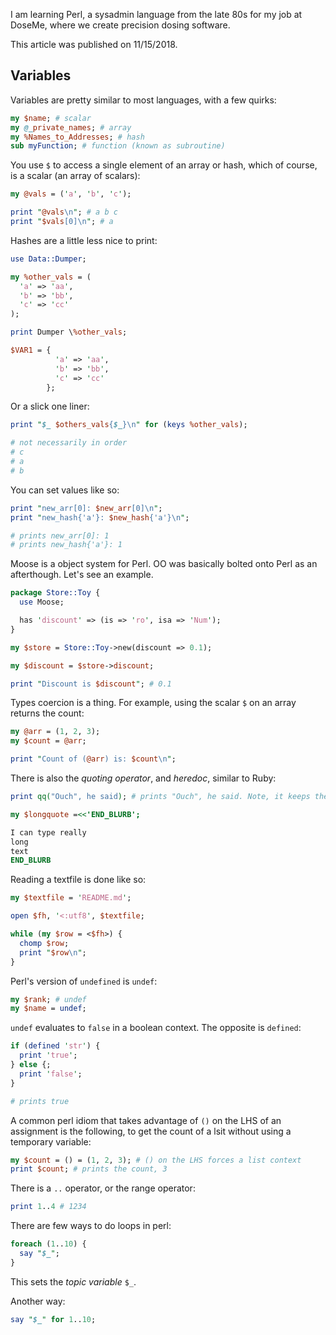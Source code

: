 I am learning Perl, a sysadmin language from the late 80s for my job at DoseMe, where we create precision dosing software.

This article was published on 11/15/2018.

## Variables

Variables are pretty similar to most languages, with a few quirks:

```pl 1-2
my $name; # scalar
my @_private_names; # array
my %Names_to_Addresses; # hash
sub myFunction; # function (known as subroutine)
```

You use `$` to access a single element of an array or hash, which of course, is a scalar (an array of scalars):

```pl
my @vals = ('a', 'b', 'c');

print "@vals\n"; # a b c
print "$vals[0]\n"; # a
```

Hashes are a little less nice to print:

```pl
use Data::Dumper;

my %other_vals = (
  'a' => 'aa',
  'b' => 'bb',
  'c' => 'cc'
);

print Dumper \%other_vals; 

$VAR1 = {
          'a' => 'aa',
          'b' => 'bb',
          'c' => 'cc'
        };
```

Or a slick one liner:

```pl
print "$_ $others_vals{$_}\n" for (keys %other_vals);

# not necessarily in order
# c
# a
# b
```

You can set values like so:

```pl
print "new_arr[0]: $new_arr[0]\n"; 
print "new_hash{'a'}: $new_hash{'a'}\n";

# prints new_arr[0]: 1
# prints new_hash{'a'}: 1
```

Moose is a object system for Perl. OO was basically bolted onto Perl as an afterthough. Let's see an example.

```pl
package Store::Toy { 
  use Moose;

  has 'discount' => (is => 'ro', isa => 'Num');
}

my $store = Store::Toy->new(discount => 0.1);

my $discount = $store->discount;

print "Discount is $discount"; # 0.1
```

Types coercion is a thing. For example, using the scalar `$` on an array returns the count:

```pl
my @arr = (1, 2, 3);
my $count = @arr;

print "Count of (@arr) is: $count\n";
```

There is also the _quoting operator_, and _heredoc_, similar to Ruby: 

```pl
print qq("Ouch", he said); # prints "Ouch", he said. Note, it keeps the doublequotes.

my $longquote =<<'END_BLURB';

I can type really
long
text
END_BLURB
```

Reading a textfile is done like so:

```pl
my $textfile = 'README.md';

open $fh, '<:utf8', $textfile;

while (my $row = <$fh>) {
  chomp $row;
  print "$row\n";
}

```

Perl's version of `undefined` is `undef`:

```pl
my $rank; # undef
my $name = undef;
```

`undef` evaluates to `false` in a boolean context. The opposite is `defined`:

```pl
if (defined 'str') {
  print 'true';
} else {;
  print 'false';
}

# prints true
```

A common perl idiom that takes advantage of `()` on the LHS of an assignment is the following, to get the count of a lsit without using a temporary variable:

```pl
my $count = () = (1, 2, 3); # () on the LHS forces a list context
print $count; # prints the count, 3
```
 
There is a `..` operator, or the range operator:

```pl
print 1..4 # 1234
```

There are few ways to do loops in perl:


```pl
foreach (1..10) {
  say "$_";
}
```

This sets the _topic variable_ `$_`.

Another way:

```pl
say "$_" for 1..10;
```
